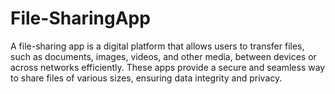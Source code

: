 # File-SharingApp
A file-sharing app is a digital platform that allows users to transfer files, such as documents, images, videos, and other media, between devices or across networks efficiently. These apps provide a secure and seamless way to share files of various sizes, ensuring data integrity and privacy. 
